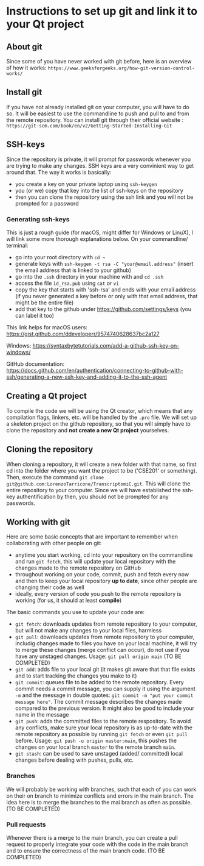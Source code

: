 # Instructions to set up git and link it to your Qt project

## About git

Since some of you have never worked with git before, here is an overview of how it works: `https://www.geeksforgeeks.org/how-git-version-control-works/`

## Install git

If you have not already installed git on your computer, you will have to do so. It will be easiest to use the commandline to push and pull to and from the remote repository. 
You can install git through their official website : `https://git-scm.com/book/en/v2/Getting-Started-Installing-Git`

## SSH-keys

Since the repository is private, it will prompt for passwords whenever you are trying to make any changes. SSH keys are a very convinient way to get around that. The way it works is basically:
- you create a key on your private laptop using `ssh-keygen`
- you (or we) copy that key into the list of ssh-keys on the repository
- then you can clone the repository using the ssh link and you will not be prompted for a password

### Generating ssh-keys
This is just a rough guide (for macOS, might differ for Windows or LinuX), I will link some more thorough explanations below. On your commandline/ terminal:
- go into your root directory with `cd ~`
- generate keys with `ssh-keygen -t rsa -C "your@email.address"` (insert the email address that is linked to your github)
- go into the `.ssh` directory in your machine with  and `cd .ssh`
- access the file `id_rsa.pub` using `cat` or `vi`
- copy the key that starts with 'ssh-rsa' and ends with your email address (if you never generated a key before or only with that email address, that might be the entire file)
- add that key to the github under https://github.com/settings/keys (you can label it too)

This link helps for macOS users: https://gist.github.com/ddeveloperr/9574740628637bc2a127

Windows: https://syntaxbytetutorials.com/add-a-github-ssh-key-on-windows/

GitHub documentation: https://docs.github.com/en/authentication/connecting-to-github-with-ssh/generating-a-new-ssh-key-and-adding-it-to-the-ssh-agent



## Creating a Qt project
To compile the code we will be using the Qt creator, which means that any compilation flags, linkers, etc. will be handled by the `.pro` file. We will set up a skeleton project on the github repository, so that you will simply have to clone the repository and **not create a new Qt project** yourselves.

## Cloning the repository
When cloning a repository, it will create a new folder with that name, so first cd into the folder where you want the project to be ('CSE201' or something). Then, execute the command `git clone git@github.com:LorenzoTarricone/TranscriptomiC.git`. This will clone the entire repository to your computer. Since we will have established the ssh-key authentification by then, you should not be prompted for any passwords.

## Working with git
Here are some basic concepts that are important to remember when collaborating with other people on git:
- anytime you start working, cd into your repository on the commandline and run `git fetch`, this will update your local repository with the changes made to the remote repository on GitHub
- throughout working on your code, commit, push and fetch every now and then to keep your local repository **up to date**, since other people are changing their code as well 
- ideally, every version of code you push to the remote repository is working (for us, it should at least **compile**)

The basic commands you use to update your code are:
- `git fetch`: downloads updates from remote repository to your computer, but will not make any changes to your local files, harmless
- `git pull`: downloads updates from remote repository to your computer, includig changes made to files you have on your local machine, it will try to merge these changes (merge conflict can occur), do not use if you have any unstaged changes. Usage:
`git pull origin main` (TO BE COMPLETED)
- `git add`: adds file to your local git (it makes git aware that that file exists and to start tracking the changes you make to it)
- `git commit`: queues file to be added to the remote repository. Every commit needs a commit message, you can supply it using the argument `-m` and the message in double quotes: `git commit -m "put your commit message here"`. The commit message describes the changes made compared to the previous version. It might also be good to include your name in the message
- `git push`: adds the committed files to the remote respository. To avoid any conflicts, make sure your local repository is as up-to-date with the remote repository as possible by running `git fetch` or even `git pull` before. 
Usage: `git push -u origin master:main`, this pushes the changes on your local branch `master` to the remote branch `main`.
- `git stash`: can be used to save unstaged (added/ committed) local changes before dealing with pushes, pulls, etc.


### Branches
We will probably be working with branches, such that each of you can work on their on branch to minimize conflicts and errors in the main branch. The idea here is to merge the branches to the mai branch as often as possible. (TO BE COMPLETED)

### Pull requests
Whenever there is a merge to the main branch, you can create a pull request to properly integrate your code with the code in the main branch and to ensure the correctness of the main branch code. (TO BE COMPLETED)

